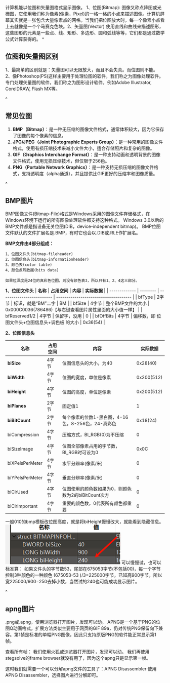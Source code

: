 计算机能以位图和矢量图格式显示图像。
1、位图(Bitmap):
图像又称点阵图或光栅图，它使用我们称为像素(像素，Pixel)的一格一格的小点来描述图像。计算机屏幕其实就是一张包含大量像素点的网格。当我们把位图放大时，每一个像素小点看上去就像是一个个马赛克色块。2、矢量图(Vector)
使用直线和曲线来描述图形，这些图形的元素是一些点、线、矩形、多边形、圆和弧线等等，它们都是通过数学公式计算获得的。
^
## **位图和矢量图区别**
1、最简单的区别就是：矢量图可以无限放大，而且不会失真。而位图则不能。
2、像Photoshop(PS)这样主要用于处理位图的软件，我们称之为图像处理软件。
专门处理矢量图的软件，我们称之为图形设计软件，例如Adobe Illustrator, CorelDRAW, Flash MX等。

^
## **常见位图**
1. **BMP（Bitmap）**：是一种无压缩的图像文件格式，通常体积较大，因为它保存了图像的每个像素的信息。
2. **JPG/JPEG（Joint Photographic Experts Group）**：是一种常用的图像文件格式，使用有损压缩技术来减小文件大小，适合存储照片和复杂的图像。
3. **GIF（Graphics Interchange Format）**：是一种支持动画和透明背景的图像文件格式，使用无损压缩技术，但仅限于256色。
4. **PNG（Portable Network Graphics）**：是一种支持无损压缩的图像文件格式，支持透明度（alpha通道），并且提供比GIF更好的压缩率和图像质量。


^
## **BMP图片**
BMP图像文件(Bitmap-File)格式是Windows采用的图像文件存储格式，在Windows环境下运行的所有图像处理软件都支持这种格式。
Windows 3.0以后的BMP文件都是指设备无关位图(DIB，device-independent bitmap)。
BMP位图文件默认的文件扩展名是.BMP，有时它也会以.DIB或.RLE作扩展名。

**BMP文件由4部分组成：**
```
1、位图文件头(bitmap-fileheader)
2、位图信息头(bitmap-informationheader)
3、颜色表(color table)
4、颜色点阵数据(bits data)

如果位深度是24位的真彩色位图，则没有颜色表3，所以只有1、2、4这三部分。
```

**1、位图文件头**
| **名称**        | **占用空间** | **内容**                    | **实际数据**                              |
| ------------- | -------- | ------------------------- | ------------------------------------- |
| bfType        | 2字节      | 标识，就是“BM”二字               | BM                                    |
| bfSize        | 4字节      | 整个BMP文件的大小                | 0x000C0036(786486)【与右键查看图片属性里面的大小值一样】 |
| bfReserved1/2 | 4字节      | 保留字，没用                    | 0                                     |
| bfOffBits     | 4字节      | 偏移数，即 位图文件头+位图信息头+调色板 的大小 | 0x36(54)                              |

**2、位图信息头**


| **名称**          | **占用空间** | **内容**                           | **实际数据**   |
| --------------- | -------- | -------------------------------- | ---------- |
| **biSize**      | 4字节      | 位图信息头的大小，为40                     | 0x28(40)   |
| **biWidth**     | 4字节      | 位图的宽度，单位是像素                      | 0x200(512) |
| **biHeight**    | 4字节      | 位图的高度，单位是像素                      | 0x200(512) |
| **biPlanes**    | 2字节      | 固定值1                             | 1          |
| **biBitCount**  | 2字节      | 每个像素的位数1-黑白图，4-16色，8-256色，24-真彩色 | 0x18(24)   |
| biCompression   | 4字节      | 压缩方式，BI\_RGB(0)为不压缩              | 0          |
| biSizeImage     | 4字节      | 位图全部像素占用的字节数，BI\_RGB时可设为0        | 0x0C       |
| biXPelsPerMeter | 4字节      | 水平分辨率(像素/米)                      | 0          |
| biYPelsPerMeter | 4字节      | 垂直分辨率(像素/米)                      | 0          |
| biClrUsed       | 4字节      | 位图使用的颜色数如果为0，则颜色数为2的biBitCount次方 | 0          |
| biClrImportant  | 4字节      | 重要的颜色数，0代表所有颜色都重要                | 0          |

一般010的bmp模板改位图高度，就是将biHeight慢慢改大，就能看到隐藏信息。
![](.topwrite/assets/image_1732177120911.png)
可以慢慢试，也可以标准算：
如果文件头的字节数53，尾部在675053字节(不包括00)，每一个字节控制3种颜色的一种颜色
(675053-53 )/3=225000字节，已知高900字节，所以宽225000/900=250去掉小数，当然试的240也可能成功显示图片。


^
## **apng图片**
.png或.apng，使用浏览器打开图片，发现可以动。
APNG是一个基于PNG的位图Q动画格式，扩展方法类似主要用于网页的GIF 89a，仍对传统PNG保留向下兼容。第1帧是标准的单幅PNG图像，因此只支持原版PNG的软件能正常显示第1帧。

查看所有帧：
我们使用火狐或浏览器打开图片，发现可以动。
我们再使用stegsolve的frame browser就没有用了，因为这个apng只是显示第一帧。

这时我们就需要一个可以分解apng文件的工具了：APNG Disassembler
使用APNG Disassembler，选择图片进行分解即可。